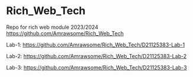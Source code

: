 # Rich_Web_Tech
Repo for rich web module 2023/2024
https://github.com/Amrawsome/Rich_Web_Tech

Lab-1: https://github.com/Amrawsome/Rich_Web_Tech/D21125383-Lab-1

Lab-2: https://github.com/Amrawsome/Rich_Web_Tech/D21125383-Lab-2

Lab-3: https://github.com/Amrawsome/Rich_Web_Tech/D21125383-Lab-3
